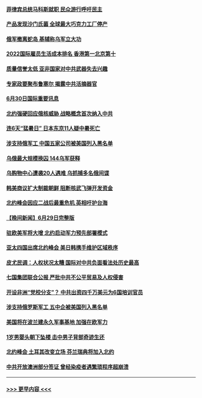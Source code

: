 #### [菲律宾总统马科斯就职 民众游行呼吁民主](../pages/prog202/a103468863.md?t=07010301) 
#### [产品发现沙门氏菌 全球最大巧克力工厂停产](../pages/prog202/a103468737.md?t=07010301) 
#### [俄军撤离蛇岛 基辅称乌军立大功](../pages/prog202/a103468727.md?t=07010301) 
#### [2022国际雇员生活成本排名 香港第一北京第十](../pages/prog202/a103468597.md?t=07010301) 
#### [质量信誉太低 亚非国家对中共武器失去兴趣](../pages/prog202/a103468601.md?t=07010301) 
#### [专家政要聚布鲁塞尔 揭露中共活摘器官](../pages/prog202/a103468570.md?t=07010301) 
#### [6月30日国际重要讯息](../pages/prog202/a103468563.md?t=07010301) 
#### [北约强硬回应俄核威胁 战略概念首次纳入中共](../pages/prog202/a103468586.md?t=07010301) 
#### [连6天“猛暑日” 日本东京11人疑中暑死亡](../pages/prog202/a103468467.md?t=07010301) 
#### [涉支持俄军工 中国五家公司被美国列入黑名单](../pages/prog202/a103468264.md?t=07010301) 
#### [乌俄最大规模换囚 144乌军获释](../pages/prog202/a103468199.md?t=07010301) 
#### [乌购物中心遭袭20人遇难 乌抓捕多名俄间谍](../pages/prog202/a103468136.md?t=07010301) 
#### [韩美商议扩大制裁朝鲜 阻断核武飞弹开发资金](../pages/prog202/a103468187.md?t=07010301) 
#### [北约峰会因应二战后最重危机 英相吁护台海](../pages/prog202/a103468138.md?t=07010301) 
#### [【晚间新闻】6月29日完整版](../pages/prog202/a103468118.md?t=07010301) 
#### [驻欧美军将大增 北约启动军力预先部署模式](../pages/prog202/a103468046.md?t=07010301) 
#### [亚太四国出席北约峰会 美日韩携手维护区域秩序](../pages/prog202/a103468048.md?t=07010301) 
#### [皮尤民调：人权状况太糟 国际对中共负面看法处历史最高](../pages/prog202/a103468011.md?t=07010301) 
#### [七国集团联合公报 严批中共不公平贸易及人权侵害](../pages/prog202/a103467954.md?t=07010301) 
#### [开设非洲“党校分支”？ 中共出资四千万美元为6国培训官员](../pages/prog202/a103467945.md?t=07010301) 
#### [涉支持俄罗斯军工 五中企被美国列入黑名单](../pages/prog202/a103467858.md?t=07010301) 
#### [美国将在波兰建永久军事基地 加强在欧军力](../pages/prog202/a103467883.md?t=07010301) 
#### [1岁男婴头朝下坠楼 击中男子背部奇迹生还](../pages/prog202/a103467527.md?t=07010301) 
#### [北约峰会 土耳其改变立场 芬兰瑞典将加入北约](../pages/prog202/a103467863.md?t=07010301) 
#### [中共开放澳洲部分签证 曾经染疫者遇繁琐程序超崩溃](../pages/prog202/a103467524.md?t=07010301) 

----
#### [ >>> 更早内容 <<< ](../indexes/prog202-earlier.md)
